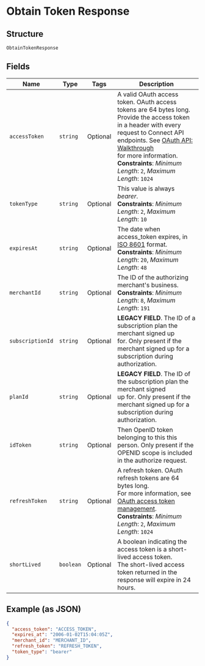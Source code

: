
# Obtain Token Response

## Structure

`ObtainTokenResponse`

## Fields

| Name | Type | Tags | Description |
|  --- | --- | --- | --- |
| `accessToken` | `string` | Optional | A valid OAuth access token. OAuth access tokens are 64 bytes long.<br>Provide the access token in a header with every request to Connect API<br>endpoints. See [OAuth API: Walkthrough](https://developer.squareup.com/docs/oauth-api/walkthrough)<br>for more information.<br>**Constraints**: *Minimum Length*: `2`, *Maximum Length*: `1024` |
| `tokenType` | `string` | Optional | This value is always _bearer_.<br>**Constraints**: *Minimum Length*: `2`, *Maximum Length*: `10` |
| `expiresAt` | `string` | Optional | The date when access_token expires, in [ISO 8601](http://www.iso.org/iso/home/standards/iso8601.htm) format.<br>**Constraints**: *Minimum Length*: `20`, *Maximum Length*: `48` |
| `merchantId` | `string` | Optional | The ID of the authorizing merchant's business.<br>**Constraints**: *Minimum Length*: `8`, *Maximum Length*: `191` |
| `subscriptionId` | `string` | Optional | __LEGACY FIELD__. The ID of a subscription plan the merchant signed up<br>for. Only present if the merchant signed up for a subscription during authorization. |
| `planId` | `string` | Optional | __LEGACY FIELD__. The ID of the subscription plan the merchant signed<br>up for. Only present if the merchant signed up for a subscription during<br>authorization. |
| `idToken` | `string` | Optional | Then OpenID token belonging to this this person. Only present if the<br>OPENID scope is included in the authorize request. |
| `refreshToken` | `string` | Optional | A refresh token. OAuth refresh tokens are 64 bytes long.<br>For more information, see [OAuth access token management](https://developer.squareup.com/docs/oauth-api/how-it-works#oauth-access-token-management).<br>**Constraints**: *Minimum Length*: `2`, *Maximum Length*: `1024` |
| `shortLived` | `boolean` | Optional | A boolean indicating the access token is a short-lived access token.<br>The short-lived access token returned in the response will expire in 24 hours. |

## Example (as JSON)

```json
{
  "access_token": "ACCESS_TOKEN",
  "expires_at": "2006-01-02T15:04:05Z",
  "merchant_id": "MERCHANT_ID",
  "refresh_token": "REFRESH_TOKEN",
  "token_type": "bearer"
}
```

